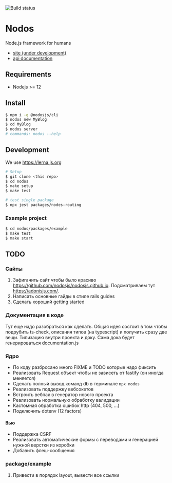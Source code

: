 ![Build status](https://github.com/nodosjs/nodos/workflows/On%20Push/badge.svg)

# Nodos

Node.js framework for humans

* [site (under development)](https://nodosjs.github.io)
* [api documentation](https://nodosjs.github.io/nodos/)

## Requirements

* Nodejs >= 12

## Install

```sh
$ npm i -g @nodosjs/cli
$ nodos new MyBlog
$ cd MyBlog
$ nodos server
# commands: nodos --help
```

## Development

We use https://lerna.js.org

```sh
# Setup
$ git clone <this repo>
$ cd nodos
$ make setup
$ make test

# test single package
$ npx jest packages/nodes-routing
```

### Example project


```sh
$ cd nodos/packages/example
$ make test
$ make start
```

## TODO

### Сайты

1. Зафигачить сайт чтобы было красиво https://github.com/nodosjs/nodosjs.github.io. Подсматриваем тут https://adonisjs.com/.
1. Написать основные гайды в стиле rails guides
1. Сделать хороший getting started

### Документация в коде

Тут еще надо разобраться как сделать. Общая идея состоит в том чтобы подрубить ts-check, описания типов (на typescript) и получить сразу две вещи. Типизацию внутри проекта и доку. Сама дока будет генерироваться documentation.js

### Ядро

* По коду разбросано много FIXME и TODO которые надо фиксить
* Реализовать Request объект чтобы не зависеть от fastify (он иногда меняется)
* Сделать полный вывод команд db в терминале `npx nodos`
* Реализовать поддержку вебсокетов
* Встроить вебпак в генератор нового проекта
* Реализовать нормальную обработку валидации
* Кастомная обработка ошибок http (404, 500, ...)
* Подключить dotenv (12 factors)

#### Вью

* Поддержка CSRF
* Реализовать автоматические формы с переводами и генерацией нужной верстки из коробки
* Добавить флеш-сообщения

### package/example

1. Привести в порядок layout, вывести все ссылки
